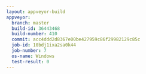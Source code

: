 ```yaml
---
layout: appveyor-build
appveyor:
  branch: master
  build-id: 36443468
  build-number: 410
  commit: acc4ddd2d8367e00be427959c86f29982129c85c
  job-id: 10bdj1ixa2sa0k44
  job-number: 7
  os-name: Windows
  test-result: 0
---
```

